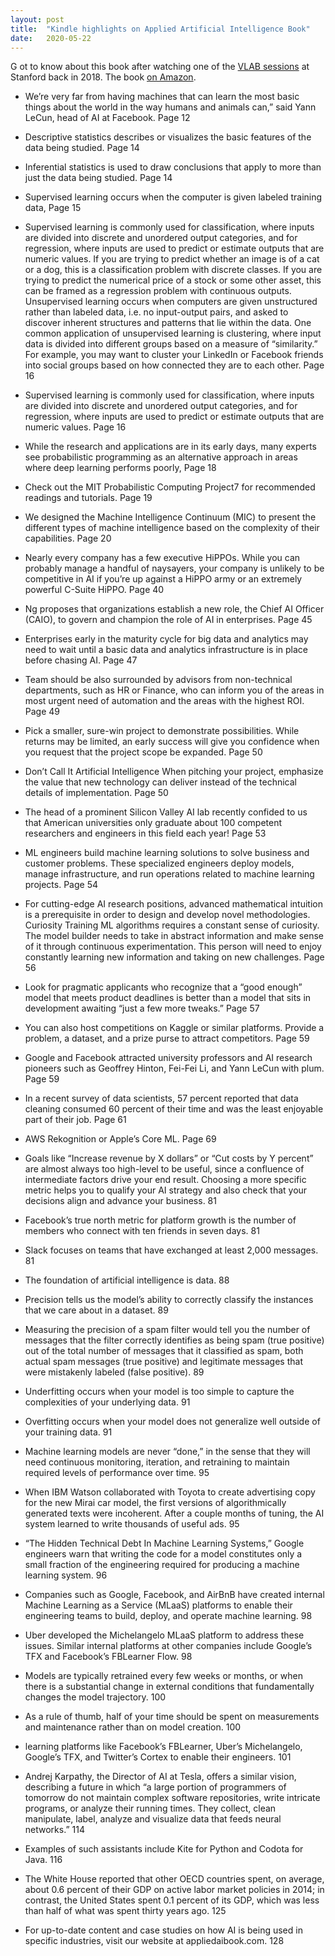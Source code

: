 ```yaml
---
layout: post
title:  "Kindle highlights on Applied Artificial Intelligence Book"
date:   2020-05-22
---
```

<p class="intro"><span class="dropcap">G</span> ot to know about this book after watching one of the <a href="https://vlab.org/portfolio-items/proliferation-of-artificial-intelligence/" target="_blank">VLAB sessions</a> at Stanford back in 2018. The book <a href="https://www.amazon.com/dp/0998289027?tag=duckduckgo-d-20&linkCode=osi&th=1&psc=1" target="_blank">on Amazon</a>.</p>

 * We’re very far from having machines that can learn the most basic things about the world in the way humans and animals can,” said Yann LeCun, head of AI at Facebook. Page 12

 * Descriptive statistics describes or visualizes the basic features of the data being studied. Page 14 

 * Inferential statistics is used to draw conclusions that apply to more than just the data being studied. Page 14

* Supervised learning occurs when the computer is given labeled training data, Page 15

* Supervised learning is commonly used for classification, where inputs are divided into discrete and unordered output categories, and for regression, where inputs are used to predict or estimate outputs that are numeric values. If you are trying to predict whether an image is of a cat or a dog, this is a classification problem with discrete classes. If you are trying to predict the numerical price of a stock or some other asset, this can be framed as a regression problem with continuous outputs. Unsupervised learning occurs when computers are given unstructured rather than labeled data, i.e. no input-output pairs, and asked to discover inherent structures and patterns that lie within the data. One common application of unsupervised learning is clustering, where input data is divided into different groups based on a measure of “similarity.” For example, you may want to cluster your LinkedIn or Facebook friends into social groups based on how connected they are to each other. Page 16

* Supervised learning is commonly used for classification, where inputs are divided into discrete and unordered output categories, and for regression, where inputs are used to predict or estimate outputs that are numeric values. Page 16

* While the research and applications are in its early days, many experts see probabilistic programming as an alternative approach in areas where deep learning performs poorly, Page 18

* Check out the MIT Probabilistic Computing Project7 for recommended readings and tutorials. Page 19

* We designed the Machine Intelligence Continuum (MIC) to present the different types of machine intelligence based on the complexity of their capabilities. Page 20

* Nearly every company has a few executive HiPPOs. While you can probably manage a handful of naysayers, your company is unlikely to be competitive in AI if you’re up against a HiPPO army or an extremely powerful C-Suite HiPPO. Page 40

* Ng proposes that organizations establish a new role, the Chief AI Officer (CAIO), to govern and champion the role of AI in enterprises. Page 45

* Enterprises early in the maturity cycle for big data and analytics may need to wait until a basic data and analytics infrastructure is in place before chasing AI. Page 47

* Team should be also surrounded by advisors from non-technical departments, such as HR or Finance, who can inform you of the areas in most urgent need of automation and the areas with the highest ROI. Page 49

* Pick a smaller, sure-win project to demonstrate possibilities. While returns may be limited, an early success will give you confidence when you request that the project scope be expanded. Page 50

* Don’t Call It Artificial Intelligence When pitching your project, emphasize the value that new technology can deliver instead of the technical details of implementation. Page 50

* The head of a prominent Silicon Valley AI lab recently confided to us that American universities only graduate about 100 competent researchers and engineers in this field each year! Page 53

* ML engineers build machine learning solutions to solve business and customer problems. These specialized engineers deploy models, manage infrastructure, and run operations related to machine learning projects. Page 54

* For cutting-edge AI research positions, advanced mathematical intuition is a prerequisite in order to design and develop novel methodologies. Curiosity Training ML algorithms requires a constant sense of curiosity. The model builder needs to take in abstract information and make sense of it through continuous experimentation. This person will need to enjoy constantly learning new information and taking on new challenges. Page 56

* Look for pragmatic applicants who recognize that a “good enough” model that meets product deadlines is better than a model that sits in development awaiting “just a few more tweaks.” Page 57

* You can also host competitions on Kaggle or similar platforms. Provide a problem, a dataset, and a prize purse to attract competitors. Page 59 

* Google and Facebook attracted university professors and AI research pioneers such as Geoffrey Hinton, Fei-Fei Li, and Yann LeCun with plum. Page 59

* In a recent survey of data scientists, 57 percent reported that data cleaning consumed 60 percent of their time and was the least enjoyable part of their job. Page 61

* AWS Rekognition or Apple’s Core ML. Page 69

* Goals like “Increase revenue by X dollars” or “Cut costs by Y percent” are almost always too high-level to be useful, since a confluence of intermediate factors drive your end result. Choosing a more specific metric helps you to qualify your AI strategy and also check that your decisions align and advance your business. 81

* Facebook’s true north metric for platform growth is the number of members who connect with ten friends in seven days. 81

* Slack focuses on teams that have exchanged at least 2,000 messages. 81

* The foundation of artificial intelligence is data. 88 

* Precision tells us the model’s ability to correctly classify the instances that we care about in a dataset. 89

* Measuring the precision of a spam filter would tell you the number of messages that the filter correctly identifies as being spam (true positive) out of the total number of messages that it classified as spam, both actual spam messages (true positive) and legitimate messages that were mistakenly labeled (false positive). 89

* Underfitting occurs when your model is too simple to capture the complexities of your underlying data. 91

* Overfitting occurs when your model does not generalize well outside of your training data. 91

* Machine learning models are never “done,” in the sense that they will need continuous monitoring, iteration, and retraining to maintain required levels of performance over time. 95

* When IBM Watson collaborated with Toyota to create advertising copy for the new Mirai car model, the first versions of algorithmically generated texts were incoherent. After a couple months of tuning, the AI system learned to write thousands of useful ads. 95

* “The Hidden Technical Debt In Machine Learning Systems,” Google engineers warn that writing the code for a model constitutes only a small fraction of the engineering required for producing a machine learning system. 96

* Companies such as Google, Facebook, and AirBnB have created internal Machine Learning as a Service (MLaaS) platforms to enable their engineering teams to build, deploy, and operate machine learning. 98

* Uber developed the Michelangelo MLaaS platform to address these issues. Similar internal platforms at other companies include Google’s TFX and Facebook’s FBLearner Flow. 98

* Models are typically retrained every few weeks or months, or when there is a substantial change in external conditions that fundamentally changes the model trajectory. 100

* As a rule of thumb, half of your time should be spent on measurements and maintenance rather than on model creation. 100

* learning platforms like Facebook’s FBLearner, Uber’s Michelangelo, Google’s TFX, and Twitter’s Cortex to enable their engineers. 101

* Andrej Karpathy, the Director of AI at Tesla, offers a similar vision, describing a future in which “a large portion of programmers of tomorrow do not maintain complex software repositories, write intricate programs, or analyze their running times. They collect, clean manipulate, label, analyze and visualize data that feeds neural networks.” 114

* Examples of such assistants include Kite for Python and Codota for Java. 116

* The White House reported that other OECD countries spent, on average, about 0.6 percent of their GDP on active labor market policies in 2014; in contrast, the United States spent 0.1 percent of its GDP, which was less than half of what was spent thirty years ago. 125

* For up-to-date content and case studies on how AI is being used in specific industries, visit our website at appliedaibook.com. 128
